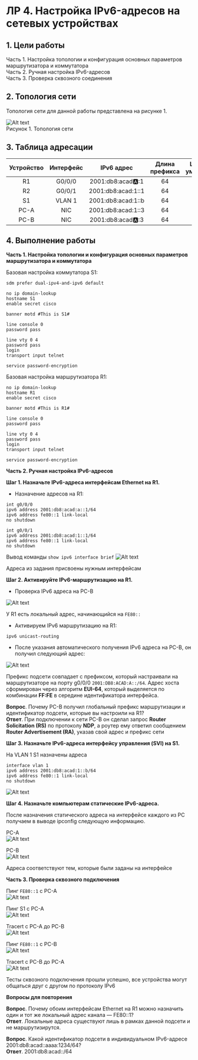 # ЛР 4. Настройка IPv6-адресов на сетевых устройствах

## 1. Цели работы

Часть 1. Настройка топологии и конфигурация основных параметров маршрутизатора и коммутатора    
Часть 2. Ручная настройка IPv6-адресов     
Часть 3. Проверка сквозного соединения


## 2. Топология сети
Топология сети для данной работы представлена на рисунке 1.

![Alt text](./topology.png)           
Рисунок 1. Топология сети

## 3. Таблица адресации

| Устройство | Интерфейс | IPv6 адрес | Длина префикса | Шлюз по умолчанию |
| :-------------: | :-------------: | :--: | :--: |  :--: |
| R1 | G0/0/0 | 2001:db8:acad:a::1 | 64 |  |
| R2 | G0/0/1 | 2001:db8:acad:1::1  | 64 |  |
| S1 | VLAN 1 | 2001:db8:acad:1::b | 64 |  |
| PC-A | NIC | 2001:db8:acad:1::3 | 64 | fe80::1 |
| PC-B | NIC | 2001:db8:acad:a::3 | 64 | fe80::1 |

## 4. Выполнение работы


**Часть 1. Настройка топологии и конфигурация основных параметров маршрутизатора и коммутатора**

Базовая настройка коммутатора S1:

```
sdm prefer dual-ipv4-and-ipv6 default

no ip domain-lookup
hostname S1
enable secret cisco

banner motd #This is S1#

line console 0
password pass

line vty 0 4
password pass
login
transport input telnet

service password-encryption
```

Базовая настройка маршрутизатора R1:

```
no ip domain-lookup
hostname R1
enable secret cisco

banner motd #This is R1#

line console 0
password pass

line vty 0 4
password pass
login
transport input telnet

service password-encryption
```

**Часть 2. Ручная настройка IPv6-адресов**

**Шаг 1. Назначьте IPv6-адреса интерфейсам Ethernet на R1.**
- Назначение адресов на R1:

```
int g0/0/0
ipv6 address 2001:db8:acad:a::1/64
ipv6 address fe80::1 link-local
no shutdown

int g0/0/1
ipv6 address 2001:db8:acad:1::1/64
ipv6 address fe80::1 link-local
no shutdown
```

Вывод команды ```show ipv6 interface brief```
![Alt text](./ipv6-int-br.png)   

Адреса из задания присвоены нужным интерфейсам


**Шаг 2. Активируйте IPv6-маршрутизацию на R1.**
- Проверка IPv6 адреса на РС-В

![Alt text](./pc-b-ipv6-1.png)   

У R1 есть локальный адрес, начинающийся на ```FE80::```
- Активируем IPv6 маршрутизацию на R1:

```
ipv6 unicast-routing 
```

- После указания автоматического получения IPv6 адреса на РС-В, он получил следующий адрес:

![Alt text](./pc-b-ipv6-2.png)   

Префикс подсети совпадает с префиксом, который настраивали на маршрутизаторе на порту g0/0/0 
```2001:DB8:ACAD:A::/64```. Адрес хоста сформирован через алгоритм **EUI-64**, который выделяется по комбинации **FF:FE** в середине идентификатора интерфейса.

**Вопрос**. Почему PC-B получил глобальный префикс маршрутизации и идентификатор подсети, которые вы настроили на R1?           
**Ответ**. При подключении к сети РС-В он сделал запрос **Router Solicitation (RS)** по протоколу **NDP**, а роутер ему ответил сообщением **Router Advertisement (RA)**, указав свой адрес и префикс сети


**Шаг 3. Назначьте IPv6-адреса интерфейсу управления (SVI) на S1.**

На VLAN 1 S1 назначены адреса

```
interface vlan 1
ipv6 address 2001:db8:acad:1::b/64
ipv6 address fe80::1 link-local
no shutdown
```

![Alt text](./switch-vlan.png)   

**Шаг 4. Назначьте компьютерам статические IPv6-адреса.**

После назначения статического адреса на интерфейсе каждого из PC получаем в выводе ipconfig следующую информацию.

РС-А        
![Alt text](./pc-a-static.png) 

РС-В    
![Alt text](./pc-b-static.png) 

Адреса соответствуют тем, которые были заданы на интерфейсе

**Часть 3. Проверка сквозного подключения**

Пинг ``FE80::1`` с РС-А               
![Alt text](./pc-a-ping-gw.png)   

Пинг S1 с РС-А           
![Alt text](./pc-a-ping-sw1.png) 

Tracert с PC-A до PC-B           
![Alt text](./pc-a-tracert.png)   

Пинг ```FE80::1``` с РС-B          
![Alt text](./pc-b-ping-gw.png)   

Tracert с PC-B до PC-A          
![Alt text](./pc-b-tracert.png)  

Тесты сквозного подключения прошли успешно, все устройства могут общаться друг с другом по протоколу IPv6

**Вопросы для повторения**        

**Вопрос**. Почему обоим интерфейсам Ethernet на R1 можно назначить один и тот же локальный адрес канала — FE80::1?           
**Ответ**. Локальные адреса существуют лишь в рамках данной подсети и не маршрутизирутся.

**Вопрос**. Какой идентификатор подсети в индивидуальном IPv6-адресе 2001:db8:acad::aaaa:1234/64?     
**Ответ**. 2001:db8:acad::/64